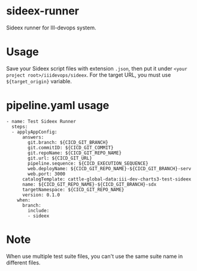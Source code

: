 # sideex-runner
Sideex runner for III-devops system.

# Usage
Save your Sideex script files with extension `.json`, then put it under `<your project root>/iiidevops/sideex`.
For the target URL, you must use `${target_origin}` variable.

# pipeline.yaml usage
```
- name: Test Sideex Runner
  steps:
  - applyAppConfig:
      answers:
        git.branch: ${CICD_GIT_BRANCH}
        git.commitID: ${CICD_GIT_COMMIT}
        git.repoName: ${CICD_GIT_REPO_NAME}
        git.url: ${CICD_GIT_URL}
        pipeline.sequence: ${CICD_EXECUTION_SEQUENCE}
        web.deployName: ${CICD_GIT_REPO_NAME}-${CICD_GIT_BRANCH}-serv
        web.port: 3000
      catalogTemplate: cattle-global-data:iii-dev-charts3-test-sideex
      name: ${CICD_GIT_REPO_NAME}-${CICD_GIT_BRANCH}-sdx
      targetNamespace: ${CICD_GIT_REPO_NAME}
      version: 0.1.0
    when:
      branch:
        include:
        - sideex
```

# Note
When use multiple test suite files, you can't use the same suite name in different files.
